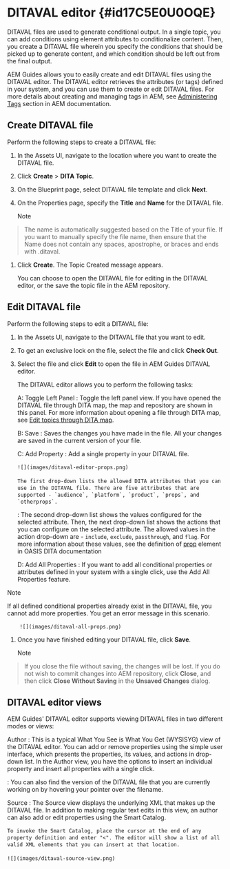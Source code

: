 # DITAVAL editor {#id17C5E0U0OQE}

DITAVAL files are used to generate conditional output. In a single topic, you can add conditions using element attributes to conditionalize content. Then, you create a DITAVAL file wherein you specify the conditions that should be picked up to generate content, and which condition should be left out from the final output.

AEM Guides allows you to easily create and edit DITAVAL files using the DITAVAL editor. The DITAVAL editor retrieves the attributes \(or tags\) defined in your system, and you can use them to create or edit DITAVAL files. For more details about creating and managing tags in AEM, see [Administering Tags](https://experienceleague.adobe.com/docs/experience-manager-cloud-service/sites/authoring/features/tags.html?lang=en) section in AEM documentation.

## Create DITAVAL file 

Perform the following steps to create a DITAVAL file:

1.  In the Assets UI, navigate to the location where you want to create the DITAVAL file.

1.  Click **Create** \> **DITA Topic**.

1.  On the Blueprint page, select DITAVAL file template and click **Next**.

1.  On the Properties page, specify the **Title** and **Name** for the DITAVAL file.

    >[!NOTE]
>
> The name is automatically suggested based on the Title of your file. If you want to manually specify the file name, then ensure that the Name does not contain any spaces, apostrophe, or braces and ends with .ditaval.

1.  Click **Create**. The Topic Created message appears.

    You can choose to open the DITAVAL file for editing in the DITAVAL editor, or the save the topic file in the AEM repository.


## Edit DITAVAL file 

Perform the following steps to edit a DITAVAL file:

1.  In the Assets UI, navigate to the DITAVAL file that you want to edit.

1.  To get an exclusive lock on the file, select the file and click **Check Out**.

1.  Select the file and click **Edit** to open the file in AEM Guides DITAVAL editor.

    The DITAVAL editor allows you to perform the following tasks:

    A: Toggle Left Panel
    :   Toggle the left panel view. If you have opened the DITAVAL file through DITA map, the map and repository are shown in this panel. For more information about opening a file through DITA map, see [Edit topics through DITA map](map-editor-advanced-map-editor.md#id17ACJ0F0FHS).

    B: Save
    :   Saves the changes you have made in the file. All your changes are saved in the current version of your file.

    C: Add Property
    :   Add a single property in your DITAVAL file.

        ![](images/ditaval-editor-props.png)

        The first drop-down lists the allowed DITA attributes that you can use in the DITAVAL file. There are five attributes that are supported - `audience`, `platform`, `product`, `props`, and `otherprops`.

    :   The second drop-down list shows the values configured for the selected attribute. Then, the next drop-down list shows the actions that you can configure on the selected attribute. The allowed values in the action drop-down are - `include`, `exclude`, `passthrough`, and `flag`. For more information about these values, see the definition of [prop](http://docs.oasis-open.org/dita/dita/v1.3/errata01/os/complete/part3-all-inclusive/langRef/ditaval/ditaval-prop.html#ditaval-prop) element in OASIS DITA documentation

    D: Add All Properties
    :   If you want to add all conditional properties or attributes defined in your system with a single click, use the Add All Properties feature.

>[!NOTE]
>
> If all defined conditional properties already exist in the DITAVAL file, you cannot add more properties. You get an error message in this scenario.

        ![](images/ditaval-all-props.png)

1.  Once you have finished editing your DITAVAL file, click **Save**.

    >[!NOTE]
>
> If you close the file without saving, the changes will be lost. If you do not wish to commit changes into AEM repository, click **Close**, and then click **Close Without Saving** in the **Unsaved Changes** dialog.


## DITAVAL editor views 

AEM Guides' DITAVAL editor supports viewing DITAVAL files in two different modes or views:

Author
:   This is a typical What You See is What You Get \(WYSISYG\) view of the DITAVAL editor. You can add or remove properties using the simple user interface, which presents the properties, its values, and actions in drop-down list. In the Author view, you have the options to insert an individual property and insert all properties with a single click.

:   You can also find the version of the DITAVAL file that you are currently working on by hovering your pointer over the filename.

Source
:   The Source view displays the underlying XML that makes up the DITAVAL file. In addition to making regular text edits in this view, an author can also add or edit properties using the Smart Catalog.

    To invoke the Smart Catalog, place the cursor at the end of any property definition and enter "<". The editor will show a list of all valid XML elements that you can insert at that location.

    ![](images/ditaval-source-view.png)

